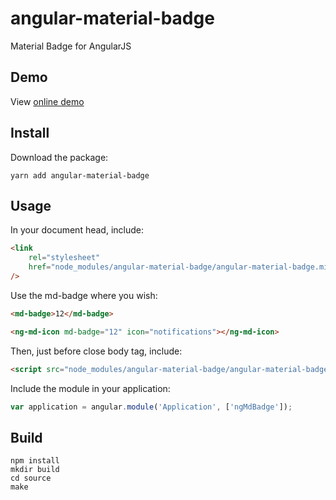 # angular-material-badge

Material Badge for AngularJS

## Demo

View [online demo](https://jmouriz.github.io/angular-material-badge/demo/demo.html)

## Install

Download the package:

```
yarn add angular-material-badge
```

## Usage

In your document head, include:

```html
<link
	rel="stylesheet"
	href="node_modules/angular-material-badge/angular-material-badge.min.css"
/>
```

Use the md-badge where you wish:

```html
<md-badge>12</md-badge>

<ng-md-icon md-badge="12" icon="notifications"></ng-md-icon>
```

Then, just before close body tag, include:

```html
<script src="node_modules/angular-material-badge/angular-material-badge.min.js"></script>
```

Include the module in your application:

```javascript
var application = angular.module('Application', ['ngMdBadge']);
```

## Build

```
npm install
mkdir build
cd source
make
```
